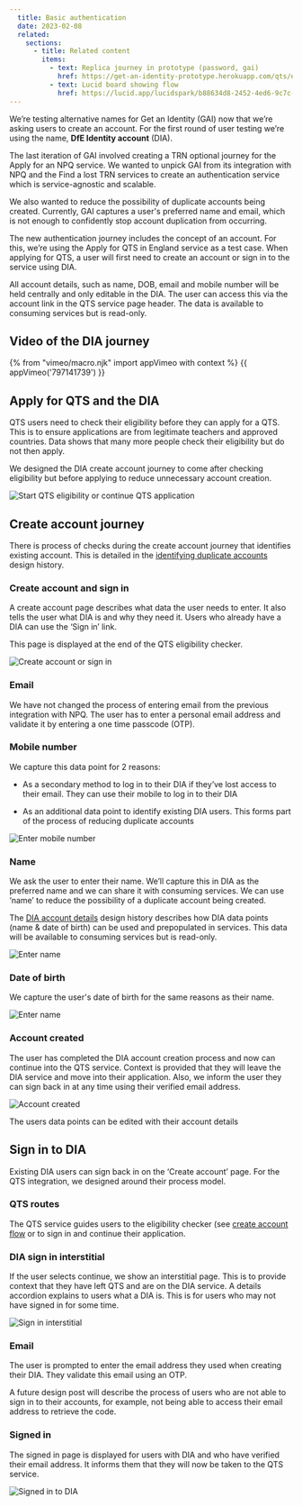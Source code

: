 ```yaml
---
  title: Basic authentication 
  date: 2023-02-08
  related:
    sections:
      - title: Related content
        items:
          - text: Replica journey in prototype (password, gai)
            href: https://get-an-identity-prototype.herokuapp.com/qts/eligibility/start-eligibility
          - text: Lucid board showing flow
            href: https://lucid.app/lucidspark/b88634d8-2452-4ed6-9c7c-010383770731/edit?view_items=KZDsx9Mr-.mh&invitationId=inv_9a36d007-204a-41ed-b8c3-1f49d5e63a05
---
```



We’re testing alternative names for Get an Identity (GAI) now that we’re asking users to create an account. For the first round of user testing we’re using the name, <b>DfE Identity account</b> (DIA).

The last iteration of GAI involved creating a TRN optional journey for the Apply for an NPQ service. We wanted to unpick GAI from its integration with NPQ and the Find a lost TRN services to create an authentication service which is service-agnostic and scalable.

We also wanted to reduce the possibility of duplicate accounts being created. Currently, GAI captures a user's preferred name and email, which is not enough to confidently stop account duplication from occurring.

The new authentication journey includes the concept of an account. For this, we’re using the Apply for QTS in England service as a test case. When applying for QTS, a user will first need to create an account or sign in to the service using DIA.

All account details, such as name, DOB, email and mobile number will be held centrally and only editable in the DIA. The user can access this via the account link in the QTS service page header. The data is available to consuming services but is read-only.

## Video of the DIA journey


{% from "vimeo/macro.njk" import appVimeo with context %}
{{ appVimeo('797141739') }}

## Apply for QTS and the DIA

QTS users need to check their eligibility before they can apply for a QTS. This is to ensure applications are from legitimate teachers and approved countries. Data shows that many more people check their eligibility but do not then apply.

We designed the DIA create account journey to come after checking eligibility but before applying to reduce unnecessary account creation.

![Start QTS eligibility or continue QTS application](1-qts-model.png "Start QTS eligibility or continue QTS application")

## Create account journey

There is process of checks during the create account journey that identifies existing account. This is detailed in the [identifying duplicate accounts](/get-an-identity/duplicate-accounts) design history. 


### Create account and sign in

A create account page describes what data the user needs to enter. It also tells the user what DIA is and why they need it. Users who already have a DIA can use the ‘Sign in’ link.

This page is displayed at the end of the QTS eligibility checker.

![Create account or sign in](2-create-account.png "Create account or sign in")


### Email

We have not changed the process of entering email from the previous integration with NPQ. The user has to enter a personal email address and validate it by entering a one time passcode (OTP).


### Mobile number

We capture this data point for 2 reasons:

- As a secondary method to log in to their DIA if they’ve lost access to their email. They can use their mobile to log in to their DIA

- As an additional data point to identify existing DIA users. This forms part of the process of reducing duplicate accounts

![Enter mobile number](5-phone-number.png "Enter mobile number")


### Name
We ask the user to enter their name. We’ll capture this in DIA as the preferred name and we can share it with consuming services. We can use ‘name’ to reduce the possibility of a duplicate account being created.

The [DIA account details](/get-an-identity/user-account/#sharing-user-data-with-consuming-services) design history describes how DIA data points (name & date of birth) can be used and prepopulated in services. This data will be available to consuming services but is read-only.

![Enter name](7-name.png "Enter name")


### Date of birth  

We capture the user's date of birth for the same reasons as their name.

![Enter name](8-dob.png "Enter name")


### Account created

The user has completed the DIA account creation process and now can continue into the QTS service. Context is provided that they will leave the DIA service and move into their application. Also, we inform the user they can sign back in at any time using their verified email address.

![Account created](9-teacher-account.png "Account created")

The users data points can be edited with their account details


## Sign in to DIA

Existing DIA users can sign back in on the ‘Create account’ page. For the QTS integration, we designed around their process model.


### QTS routes
The QTS service guides users to the eligibility checker (see [create account flow](#apply-for-qts-and-the-tsa) or to sign in and continue their application.


### DIA sign in interstitial
If the user selects continue, we show an interstitial page. This is to provide context that they have left QTS and are on the DIA service. A details accordion explains to users what a DIA is. This is for users who may not have signed in for some time.

![Sign in interstitial](11-sign-in-interstitial.png "Sign in interstitial")


### Email
The user is prompted to enter the email address they used when creating their DIA. They validate this email using an OTP.

A future design post will describe the process of users who are not able to sign in to their accounts, for example, not being able to access their email address to retrieve the code.


### Signed in
The signed in page is displayed for users with DIA and who have verified their email address. It informs them that they will now be taken to the QTS service.

![Signed in to DIA](14-signed-in.png "Signed in to DIA")
